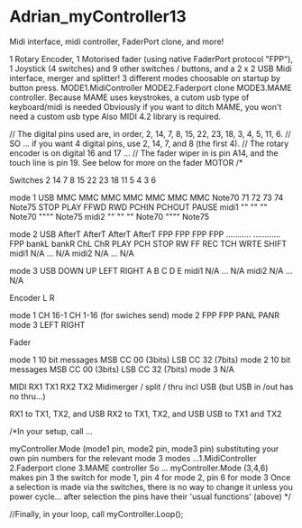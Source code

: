 # Adrian_myController13
Midi interface, midi controller, FaderPort clone, and more!

1 Rotary Encoder, 1 Motorised fader (using native FaderPort protocol "FPP"), 1 Joystick (4 switches) and 9 other switches / buttons, and a 2 x 2 USB Midi interface, merger and splitter!
3 different modes choosable on startup by button press. MODE1.MidiController MODE2.Faderport clone MODE3.MAME controller. Because MAME uses keystrokes, a cutom usb type of keyboard/midi is needed
Obviously if you want to ditch MAME, you won't need a custom usb type
Also MIDI 4.2 library is required.

// The digital pins used are, in order, 2, 14, 7, 8, 15, 22, 23, 18, 3, 4, 5, 11, 6.
// SO ... if you want 4 digital pins, use 2, 14, 7, and 8 (the first 4).
// The rotary encoder is on digital 16 and 17 ...
// The fader wiper in is pin A14, and the touch line is pin 19.  See below for more on the fader MOTOR
/*

Switches        2       14      7       8      15      22     23     18     11     5      4     3      6

mode 1 USB      MMC     MMC     MMC     MMC    MMC     MMC    MMC    Note70 71     72     73    74     Note75
                STOP    PLAY    FFWD    RWD    PCHIN   PCHOUT PAUSE
       midi1       ""                  ""           ""               Note70         """"               Note75
       midi2       ""                  ""           ""               Note70         """"               Note75


mode 2 USB      AfterT  AfterT  AfterT  AfterT
                FPP     FPP     FPP     FPP    ...........                      ............           FPP
                bankL   bankR   ChL     ChR    PLAY    PCH    STOP   RW     FF     REC    TCH   WRTE   SHIFT
       midi1    N/A                                     ...                                            N/A
       midi2    N/A                                     ...                                            N/A


mode 3 USB      DOWN    UP      LEFT    RIGHT   A       B      C      D     E
       midi1    N/A                                     ...                                            N/A
       midi2    N/A                                     ...                                            N/A


Encoder   L         R

mode 1    CH 16-1   CH 1-16 (for swiches send)
mode 2    FPP       FPP
          PANL      PANR
mode 3    LEFT      RIGHT


Fader

mode 1     10 bit messages MSB CC 00 (3bits) LSB CC 32 (7bits)
mode 2     10 bit messages MSB CC 00 (3bits) LSB CC 32 (7bits)
mode 3     N/A


MIDI RX1 TX1 RX2 TX2
Midimerger / split / thru incl USB (but USB in /out has no thru...)

RX1 to TX1, TX2, and USB
RX2 to TX1, TX2, and USB
USB to TX1 and TX2

/*In your setup, call ...

myController.Mode (mode1 pin, mode2 pin, mode3 pin)
substituting your own pin numbers for the relevant mode
3 modes ...1.MidiController 2.Faderport clone 3.MAME controller
So ...
myController.Mode (3,4,6)
makes pin 3 the switch for mode 1, pin 4 for mode 2, pin 6 for mode 3
Once a selection is made via the switches, there is no way to change it unless you power cycle... after selection the pins have their 'usual functions' (above)
*/

//Finally, in your loop, call myController.Loop();
